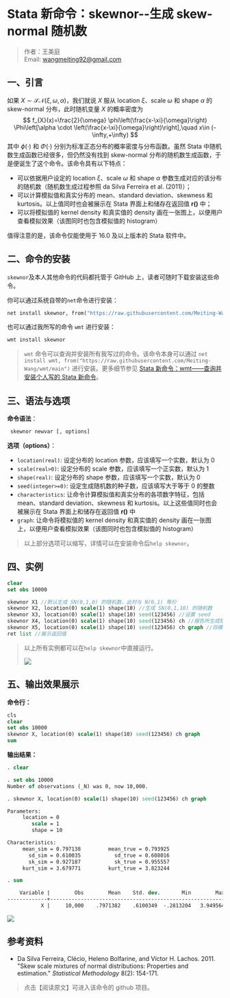 # Stata 新命令：skewnor--生成 skew-normal 随机数

> 作者：王美庭  
> Email: wangmeiting92@gmail.com

## 一、引言

如果 $X \sim \mathcal{SN}(\xi,\omega,\alpha)$，我们就说 $X$ 服从 location $\xi$、scale $\omega$ 和 shape $\alpha$ 的 skew-normal 分布，此时随机变量 $X$ 的概率密度为
$$
f_{X}(x)=\frac{2}{\omega} \phi\left(\frac{x-\xi}{\omega}\right) \Phi\left[\alpha \cdot \left(\frac{x-\xi}{\omega}\right)\right],\quad x\in (-\infty,+\infty)
$$
其中 $\phi(\cdot)$ 和 $\Phi(\cdot)$ 分别为标准正态分布的概率密度与分布函数。虽然 Stata 中随机数生成函数已经很多，但仍然没有找到 skew-normal 分布的随机数生成函数，于是便诞生了这个命令。该命令具有以下特点：

- 可以依据用户设定的 location $\xi$、scale $\omega$ 和 shape $\alpha$ 参数生成对应的该分布的随机数（随机数生成过程参照 da Silva Ferreira et al. (2011)）；
- 可以计算模拟值和真实分布的 mean、standard deviation、skewness 和 kurtosis。以上值同时也会被展示在 Stata 界面上和储存在返回值 **r()** 中；
- 可以将模拟值的 kernel density 和真实值的 density 画在一张图上，以便用户查看模拟效果（该图同时也包含模拟值的 histogram）

值得注意的是，该命令仅能使用于 16.0 及以上版本的 Stata 软件中。

## 二、命令的安装

`skewnor`及本人其他命令的代码都托管于 GitHub 上，读者可随时下载安装这些命令。

你可以通过系统自带的`net`命令进行安装：

```stata
net install skewnor, from("https://raw.githubusercontent.com/Meiting-Wang/skewnor/main")
```

也可以通过我所写的命令 `wmt` 进行安装：

```stata
wmt install skewnor
```

> `wmt` 命令可以查询并安装所有我写过的命令。该命令本身可以通过 `net install wmt, from("https://raw.githubusercontent.com/Meiting-Wang/wmt/main")` 进行安装。更多细节参见 [Stata 新命令：wmt——查询并安装个人写的 Stata 新命令](https://mp.weixin.qq.com/s/P2V_6et9crS5GeNNfO-6xQ)。

## 三、语法与选项

**命令语法**：

```stata
 skewnor newvar [, options]
```

**选项（options）**：

- `location(real)`: 设定分布的 location 参数，应该填写一个实数，默认为 0
- `scale(real>0)`: 设定分布的 scale 参数，应该填写一个正实数，默认为 1
- `shape(real)`: 设定分布的 shape 参数，应该填写一个实数，默认为 0
- `seed(integer>=0)`: 设定生成随机数的种子数，应该填写大于等于 0 的整数
- `characteristics`: 让命令计算模拟值和真实分布的各项数字特征，包括 mean、standard deviation、skewness 和 kurtosis。以上这些值同时也会被展示在 Stata 界面上和储存在返回值 **r()** 中
- `graph`: 让命令将模拟值的 kernel density 和真实值的 density 画在一张图上，以便用户查看模拟效果（该图同时也包含模拟值的 histogram）

> 以上部分选项可以缩写，详情可以在安装命令后`help skewnor`。

## 四、实例

```stata
clear
set obs 10000

skewnor X1 //默认生成 SN(0,1,0) 的随机数，此时与 N(0,1) 等价
skewnor X2, location(0) scale(1) shape(10) //生成 SN(0,1,10) 的随机数
skewnor X3, location(0) scale(1) shape(10) seed(123456) //设置 seed
skewnor X4, location(0) scale(1) shape(10) seed(123456) ch //报告所生成随机数的数字特征，并将其储存在返回值 r() 中
skewnor X5, location(0) scale(1) shape(10) seed(123456) ch graph //将模拟的核密度和真实的密度函数进行作图
ret list //展示返回值
```

> 以上所有实例都可以在`help skewnor`中直接运行。
>
> ![](https://cdn.jsdelivr.net/gh/Meiting-Wang/pictures/picgo/picgo-20210927145135.png)

## 五、输出效果展示

**命令行：**

```stata
cls
clear
set obs 10000
skewnor X, location(0) scale(1) shape(10) seed(123456) ch graph
sum
```

**输出结果：**

```stata
. clear

. set obs 10000
Number of observations (_N) was 0, now 10,000.

. skewnor X, location(0) scale(1) shape(10) seed(123456) ch graph

Parameters:
     location = 0
        scale = 1
        shape = 10

Characteristics:
     mean_sim = 0.797138         mean_true = 0.793925
       sd_sim = 0.610035           sd_true = 0.608016
       sk_sim = 0.927187           sk_true = 0.955557
     kurt_sim = 3.679771         kurt_true = 3.823244

. sum

    Variable |        Obs        Mean    Std. dev.       Min        Max
-------------+---------------------------------------------------------
           X |     10,000    .7971382    .6100349  -.2813204   3.949564
```

![](https://cdn.jsdelivr.net/gh/Meiting-Wang/pictures/picgo/picgo-20210927145703.png)

## 参考资料
- Da Silva Ferreira, Clécio, Heleno Bolfarine, and Víctor H. Lachos. 2011. "Skew scale mixtures of normal distributions: Properties and estimation." *Statistical Methodology* 8(2): 154-171.

> 点击【阅读原文】可进入该命令的 github 项目。
